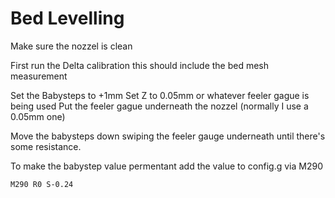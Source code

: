 # Bed Levelling

Make sure the nozzel is clean

First run the Delta calibration
this should include the bed mesh measurement

Set the Babysteps to +1mm
Set Z to 0.05mm or whatever feeler gague is being used
Put the feeler gague underneath the nozzel (normally I use a 0.05mm one)

Move the babysteps down swiping the feeler gauge underneath until there's some resistance.

To make the babystep value permentant
add the value to config.g via M290
```
M290 R0 S-0.24
```
